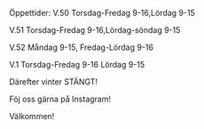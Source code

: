 Öppettider: V.50 Torsdag-Fredag 9-16,Lördag 9-15  

V.51 Torsdag-Fredag 9-16,Lördag-söndag 9-15

V.52 Måndag 9-15, Fredag-Lördag 9-16  

V.1 Torsdag-Fredag 9-16 Lördag 9-15

Därefter vinter STÄNGT!

Föj oss gärna på Instagram!

Välkommen!

